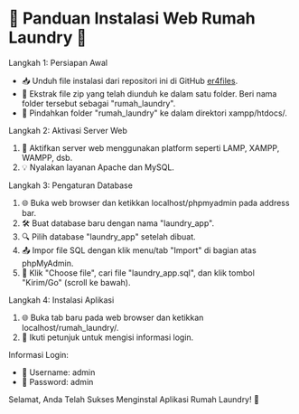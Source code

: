# 🚀 Panduan Instalasi Web Rumah Laundry 🚀

Langkah 1: Persiapan Awal
- 📥 Unduh file instalasi dari repositori ini di GitHub 
   [er4files](https://github.com/er4files/Rumah-Laundry-Aplikasi-Web).
- 📂 Ekstrak file zip yang telah diunduh ke dalam satu folder. 
   Beri nama folder tersebut sebagai "rumah_laundry".
- 📁 Pindahkan folder "rumah_laundry" ke dalam direktori xampp/htdocs/.

Langkah 2: Aktivasi Server Web
1. 🚀 Aktifkan server web menggunakan platform seperti LAMP, XAMPP, WAMPP, dsb.
2. 💡 Nyalakan layanan Apache dan MySQL.

Langkah 3: Pengaturan Database
1. 🌐 Buka web browser dan ketikkan localhost/phpmyadmin pada address bar.
2. 🛠️ Buat database baru dengan nama "laundry_app".
3. 🔍 Pilih database "laundry_app" setelah dibuat.
4. 📤 Impor file SQL dengan klik menu/tab "Import" di bagian atas phpMyAdmin.
5. 📎 Klik "Choose file", cari file "laundry_app.sql", 
   dan klik tombol "Kirim/Go" (scroll ke bawah).

Langkah 4: Instalasi Aplikasi
1. 🌐 Buka tab baru pada web browser dan ketikkan localhost/rumah_laundry/.
2. 🔧 Ikuti petunjuk untuk mengisi informasi login.

Informasi Login:
- 👤 Username: admin
- 🔐 Password: admin

Selamat, Anda Telah Sukses Menginstal Aplikasi Rumah Laundry! 🎉
